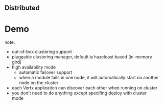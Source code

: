 ## Distributed

# Demo <!-- .element: class="fragment fade-in" style="color: red;" -->

note:
- out-of-box clustering support
- pluggable clustering manager, default is hazelcast based (in-memory gird)
- high availability mode
  - automatic failover support
  - when a module fails in one node, it will automatically start on another node on the cluster
- each Vertx application can discover each other when running on cluster
- you don't need to do anything except specifing deploy with cluster mode 
